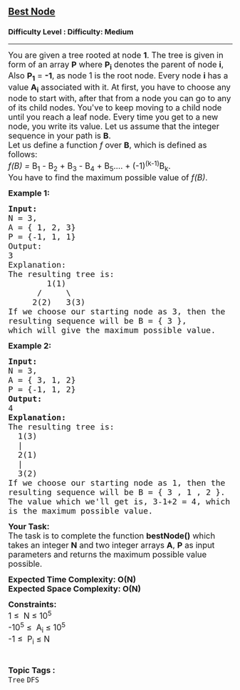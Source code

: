 <h2><a href="https://www.geeksforgeeks.org/problems/best-node--170647/1?page=1&difficulty=Medium&status=unsolved&sortBy=submissions">Best Node</a></h2><h3>Difficulty Level : Difficulty: Medium</h3><hr><div class="problems_problem_content__Xm_eO"><p><span style="font-size:18px">You are given a tree rooted at node&nbsp;<strong>1</strong>. The tree is given in form of an array&nbsp;<strong>P</strong>&nbsp;where&nbsp;<strong>P<sub>i</sub></strong>&nbsp;denotes the parent of node <strong>i</strong>, Also <strong>P<sub>1</sub></strong>&nbsp;= <strong>-1</strong>, as node 1 is the root node.&nbsp;Every node <strong>i</strong>&nbsp;has a value <strong>A<sub>i</sub></strong>&nbsp;associated with it. At first, you have to choose any node to start with, after that from a node you can go to any of its child nodes. You've to keep moving to a child node until you reach a leaf node. Every time you get to a new node, you write its value. Let us assume that the integer sequence in your path is&nbsp;<strong>B</strong>.<br>
Let us define a function&nbsp;<em>f</em>&nbsp;over&nbsp;<strong>B</strong>, which is defined as follows:<br>
<em>f(B) =&nbsp;</em>B<sub>1</sub>&nbsp;- B<sub>2</sub>&nbsp;+ B<sub>3</sub>&nbsp;- B<sub>4</sub>&nbsp;+ B<sub>5</sub>.... + (-1)<sup>(k-1)</sup>B<sub>k</sub>.<br>
You have to find the maximum possible value of&nbsp;<em>f(B)</em>.</span></p>

<p><span style="font-size:18px"><strong>Example 1:</strong></span></p>

<pre><span style="font-size:18px"><strong>Input:</strong>
N = 3,
A = { 1, 2, 3}
P = {-1, 1, 1}
Output:
3
Explanation:
The resulting tree is:
        1(1)
      /     \
     2(2)   3(3)
If we choose our starting node as 3, then the
resulting sequence will be B = { 3 },
which will give the maximum possible value.</span></pre>

<p><span style="font-size:18px"><strong>Example 2:</strong></span></p>

<pre><span style="font-size:18px"><strong>Input:
</strong>N = 3,
A = { 3, 1, 2}
P = {-1, 1, 2}
<strong>Output:
</strong>4<strong>
Explanation:
</strong>The resulting tree is:
  1(3)
  |
  2(1)
  |
  3(2)
If we choose our starting node as 1, then the
resulting sequence will be B = { 3 , 1 , 2 }.
The value which we'll get is, 3-1+2 = 4, which
is the maximum possible value.</span></pre>

<p><span style="font-size:18px"><strong>Your Task:</strong><br>
The task is to complete the function&nbsp;<strong>bestNode()</strong> which takes an&nbsp;integer&nbsp;<strong>N</strong>&nbsp;and&nbsp;two integer arrays <strong>A</strong>,&nbsp;<strong>P</strong>&nbsp;as&nbsp;input parameters&nbsp;and returns the maximum possible value possible.</span></p>

<p><strong><span style="font-size:18px">Expected Time Complexity: O(N)<br>
Expected Space Complexity: O(N)</span></strong></p>

<p><span style="font-size:18px"><strong>Constraints:</strong><br>
1 ≤&nbsp; N&nbsp;≤&nbsp;10<sup>5</sup><br>
-10<sup>5</sup> ≤&nbsp; A<sub>i</sub>&nbsp;≤&nbsp;10<sup>5</sup><br>
-1 ≤&nbsp; P<sub>i</sub>&nbsp;≤ N</span></p>
</div><br><p><span style=font-size:18px><strong>Topic Tags : </strong><br><code>Tree</code>&nbsp;<code>DFS</code>&nbsp;